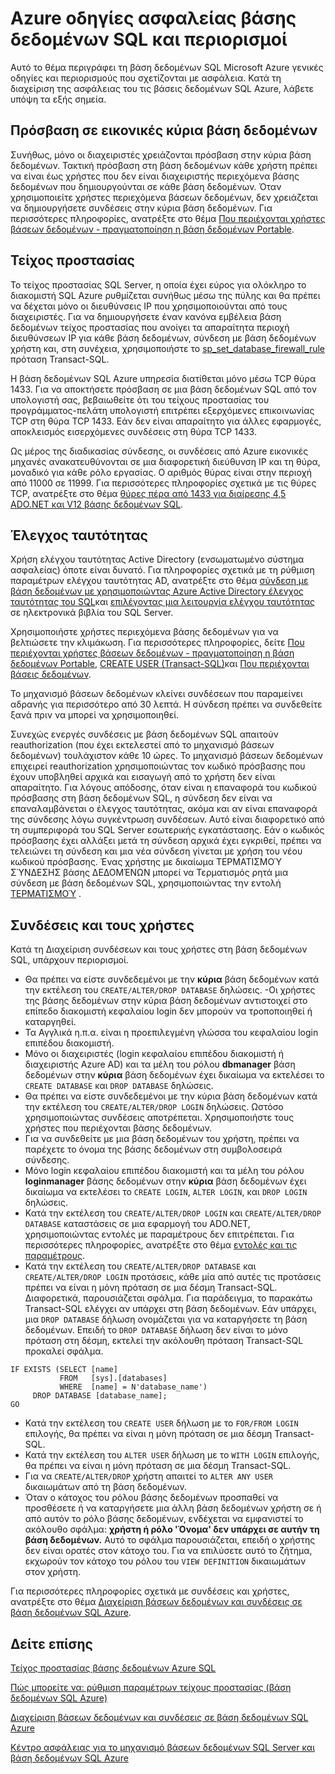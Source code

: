 <properties
   pageTitle="Οδηγίες ασφαλείας βάσης δεδομένων Azure SQL και τους περιορισμούς | Microsoft Azure"
   description="Μάθετε σχετικά με τη βάση δεδομένων SQL Microsoft Azure γενικές οδηγίες και περιορισμούς που σχετίζονται με ασφάλεια."
   services="sql-database"
   documentationCenter=""
   authors="BYHAM"
   manager="jhubbard"
   editor=""
   tags=""/>

<tags
   ms.service="sql-database"
   ms.devlang="na"
   ms.topic="article"
   ms.tgt_pltfrm="na"
   ms.workload="data-management"
   ms.date="10/18/2016"
   ms.author="rickbyh"/>

# <a name="azure-sql-database-security-guidelines-and-limitations"></a>Azure οδηγίες ασφαλείας βάσης δεδομένων SQL και περιορισμοί

Αυτό το θέμα περιγράφει τη βάση δεδομένων SQL Microsoft Azure γενικές οδηγίες και περιορισμούς που σχετίζονται με ασφάλεια. Κατά τη διαχείριση της ασφάλειας του τις βάσεις δεδομένων SQL Azure, λάβετε υπόψη τα εξής σημεία.

## <a name="access-to-the-virtual-master-database"></a>Πρόσβαση σε εικονικές κύρια βάση δεδομένων

Συνήθως, μόνο οι διαχειριστές χρειάζονται πρόσβαση στην κύρια βάση δεδομένων. Τακτική πρόσβαση στη βάση δεδομένων κάθε χρήστη πρέπει να είναι έως χρήστες που δεν είναι διαχειριστής περιεχόμενα βάσης δεδομένων που δημιουργούνται σε κάθε βάση δεδομένων. Όταν χρησιμοποιείτε χρήστες περιεχόμενα βάσεων δεδομένων, δεν χρειάζεται να δημιουργήσετε συνδέσεις στην κύρια βάση δεδομένων. Για περισσότερες πληροφορίες, ανατρέξτε στο θέμα [Που περιέχονται χρήστες βάσεων δεδομένων - πραγματοποίηση η βάση δεδομένων Portable](https://msdn.microsoft.com/library/ff929188.aspx).


## <a name="firewall"></a>Τείχος προστασίας

Το τείχος προστασίας SQL Server, η οποία έχει εύρος για ολόκληρο το διακομιστή SQL Azure ρυθμίζεται συνήθως μέσω της πύλης και θα πρέπει να δέχεται μόνο οι διευθύνσεις IP που χρησιμοποιούνται από τους διαχειριστές. Για να δημιουργήσετε έναν κανόνα εμβέλεια βάση δεδομένων τείχος προστασίας που ανοίγει τα απαραίτητα περιοχή διευθύνσεων IP για κάθε βάση δεδομένων, σύνδεση με βάση δεδομένων χρήστη και, στη συνέχεια, χρησιμοποιήστε το [sp_set_database_firewall_rule](https://msdn.microsoft.com/library/dn270010.aspx) πρόταση Transact-SQL.

Η βάση δεδομένων SQL Azure υπηρεσία διατίθεται μόνο μέσω TCP θύρα 1433. Για να αποκτήσετε πρόσβαση σε μια βάση δεδομένων SQL από τον υπολογιστή σας, βεβαιωθείτε ότι του τείχους προστασίας του προγράμματος-πελάτη υπολογιστή επιτρέπει εξερχόμενες επικοινωνίας TCP στη θύρα TCP 1433. Εάν δεν είναι απαραίτητο για άλλες εφαρμογές, αποκλεισμός εισερχόμενες συνδέσεις στη θύρα TCP 1433. 

Ως μέρος της διαδικασίας σύνδεσης, οι συνδέσεις από Azure εικονικές μηχανές ανακατευθύνονται σε μια διαφορετική διεύθυνση IP και τη θύρα, μοναδικό για κάθε ρόλο εργασίας. Ο αριθμός θύρας είναι στην περιοχή από 11000 σε 11999. Για περισσότερες πληροφορίες σχετικά με τις θύρες TCP, ανατρέξτε στο θέμα [θύρες πέρα από 1433 για διαίρεσης 4,5 ADO.NET και V12 βάσης δεδομένων SQL](sql-database-develop-direct-route-ports-adonet-v12.md).


## <a name="authentication"></a>Έλεγχος ταυτότητας

Χρήση ελέγχου ταυτότητας Active Directory (ενσωματωμένο σύστημα ασφαλείας) όποτε είναι δυνατό. Για πληροφορίες σχετικά με τη ρύθμιση παραμέτρων ελέγχου ταυτότητας AD, ανατρέξτε στο θέμα [σύνδεση με βάση δεδομένων με χρησιμοποιώντας Azure Active Directory έλεγχος ταυτότητας του SQL](sql-database-aad-authentication.md)και [επιλέγοντας μια λειτουργία ελέγχου ταυτότητας](https://msdn.microsoft.com/library/ms144284.aspx) σε ηλεκτρονικά βιβλία του SQL Server. 

Χρησιμοποιήστε χρήστες περιεχόμενα βάσης δεδομένων για να βελτιώσετε την κλιμάκωση. Για περισσότερες πληροφορίες, δείτε [Που περιέχονται χρήστες βάσεων δεδομένων - πραγματοποίηση η βάση δεδομένων Portable](https://msdn.microsoft.com/library/ff929188.aspx), [CREATE USER (Transact-SQL)](https://technet.microsoft.com/library/ms173463.aspx)και [Που περιέχονται βάσεις δεδομένων](https://technet.microsoft.com/library/ff929071.aspx).

Το μηχανισμό βάσεων δεδομένων κλείνει συνδέσεων που παραμείνει αδρανής για περισσότερο από 30 λεπτά. Η σύνδεση πρέπει να συνδεθείτε ξανά πριν να μπορεί να χρησιμοποιηθεί.

Συνεχώς ενεργές συνδέσεις με βάση δεδομένων SQL απαιτούν reauthorization (που έχει εκτελεστεί από το μηχανισμό βάσεων δεδομένων) τουλάχιστον κάθε 10 ώρες. Το μηχανισμό βάσεων δεδομένων επιχειρεί reauthorization χρησιμοποιώντας τον κωδικό πρόσβασης που έχουν υποβληθεί αρχικά και εισαγωγή από το χρήστη δεν είναι απαραίτητο. Για λόγους απόδοσης, όταν είναι η επαναφορά του κωδικού πρόσβασης στη βάση δεδομένων SQL, η σύνδεση δεν είναι να επαναλαμβάνεται ο έλεγχος ταυτότητας, ακόμα και αν είναι επαναφορά της σύνδεσης λόγω συγκέντρωση συνδέσεων. Αυτό είναι διαφορετικό από τη συμπεριφορά του SQL Server εσωτερικής εγκατάστασης. Εάν ο κωδικός πρόσβασης έχει αλλάξει μετά τη σύνδεση αρχικά έχει εγκριθεί, πρέπει να τελειώνει τη σύνδεση και μια νέα σύνδεση γίνεται με χρήση του νέου κωδικού πρόσβασης. Ένας χρήστης με δικαίωμα ΤΕΡΜΑΤΙΣΜΟΎ ΣΎΝΔΕΣΗΣ βάσης ΔΕΔΟΜΈΝΩΝ μπορεί να Τερματισμός ρητά μια σύνδεση με βάση δεδομένων SQL, χρησιμοποιώντας την εντολή [ΤΕΡΜΑΤΙΣΜΟΎ](https://msdn.microsoft.com/library/ms173730.aspx) .

## <a name="logins-and-users"></a>Συνδέσεις και τους χρήστες

Κατά τη Διαχείριση συνδέσεων και τους χρήστες στη βάση δεδομένων SQL, υπάρχουν περιορισμοί.


- Θα πρέπει να είστε συνδεδεμένοι με την **κύρια** βάση δεδομένων κατά την εκτέλεση του ``CREATE/ALTER/DROP DATABASE`` δηλώσεις. -Οι χρήστες της βάσης δεδομένων στην κύρια βάση δεδομένων αντιστοιχεί στο επίπεδο διακομιστή κεφαλαίου login δεν μπορούν να τροποποιηθεί ή καταργηθεί. 
- Τα Αγγλικά η.π.α. είναι η προεπιλεγμένη γλώσσα του κεφαλαίου login επιπέδου διακομιστή.
- Μόνο οι διαχειριστές (login κεφαλαίου επιπέδου διακομιστή ή διαχειριστής Azure AD) και τα μέλη του ρόλου **dbmanager** βάση δεδομένων στην **κύρια** βάση δεδομένων έχει δικαίωμα να εκτελέσει το ``CREATE DATABASE`` και ``DROP DATABASE`` δηλώσεις.
- Θα πρέπει να είστε συνδεδεμένοι με την κύρια βάση δεδομένων κατά την εκτέλεση του ``CREATE/ALTER/DROP LOGIN`` δηλώσεις. Ωστόσο χρησιμοποιώντας συνδέσεις αποτρέπεται. Χρησιμοποιήστε τους χρήστες που περιέχονται βάσης δεδομένων.
- Για να συνδεθείτε με μια βάση δεδομένων του χρήστη, πρέπει να παρέχετε το όνομα της βάσης δεδομένων στη συμβολοσειρά σύνδεσης.
- Μόνο login κεφαλαίου επιπέδου διακομιστή και τα μέλη του ρόλου **loginmanager** βάσης δεδομένων στην **κύρια** βάση δεδομένων έχει δικαίωμα να εκτελέσει το ``CREATE LOGIN``, ``ALTER LOGIN``, και ``DROP LOGIN`` δηλώσεις.
- Κατά την εκτέλεση του ``CREATE/ALTER/DROP LOGIN`` και ``CREATE/ALTER/DROP DATABASE`` καταστάσεις σε μια εφαρμογή του ADO.NET, χρησιμοποιώντας εντολές με παραμέτρους δεν επιτρέπεται. Για περισσότερες πληροφορίες, ανατρέξτε στο θέμα [εντολές και τις παραμέτρους](https://msdn.microsoft.com/library/ms254953.aspx).
- Κατά την εκτέλεση του ``CREATE/ALTER/DROP DATABASE`` και ``CREATE/ALTER/DROP LOGIN`` προτάσεις, κάθε μία από αυτές τις προτάσεις πρέπει να είναι η μόνη πρόταση σε μια δέσμη Transact-SQL. Διαφορετικά, παρουσιάζεται σφάλμα. Για παράδειγμα, το παρακάτω Transact-SQL ελέγχει αν υπάρχει στη βάση δεδομένων. Εάν υπάρχει, μια ``DROP DATABASE`` δήλωση ονομάζεται για να καταργήσετε τη βάση δεδομένων. Επειδή το ``DROP DATABASE`` δήλωση δεν είναι το μόνο πρόταση στη δέσμη, εκτελεί την ακόλουθη πρόταση Transact-SQL προκαλεί σφάλμα.

```
IF EXISTS (SELECT [name]
           FROM   [sys].[databases]
           WHERE  [name] = N'database_name')
     DROP DATABASE [database_name];
GO
```

- Κατά την εκτέλεση του ``CREATE USER`` δήλωση με το ``FOR/FROM LOGIN`` επιλογής, θα πρέπει να είναι η μόνη πρόταση σε μια δέσμη Transact-SQL.
- Κατά την εκτέλεση του ``ALTER USER`` δήλωση με το ``WITH LOGIN`` επιλογής, θα πρέπει να είναι η μόνη πρόταση σε μια δέσμη Transact-SQL.
- Για να ``CREATE/ALTER/DROP`` χρήστη απαιτεί το ``ALTER ANY USER`` δικαιωμάτων από τη βάση δεδομένων.
- Όταν ο κάτοχος του ρόλου βάσης δεδομένων προσπαθεί να προσθέσετε ή να καταργήσετε μια άλλη βάση δεδομένων χρήστη σε ή από αυτόν το ρόλο βάσης δεδομένων, ενδέχεται να εμφανιστεί το ακόλουθο σφάλμα: **χρήστη ή ρόλο 'Όνομα' δεν υπάρχει σε αυτήν τη βάση δεδομένων.** Αυτό το σφάλμα παρουσιάζεται, επειδή ο χρήστης δεν είναι ορατές στον κάτοχο του. Για να επιλύσετε αυτό το ζήτημα, εκχωρούν τον κάτοχο του ρόλου του ``VIEW DEFINITION`` δικαιωμάτων στον χρήστη. 

Για περισσότερες πληροφορίες σχετικά με συνδέσεις και χρήστες, ανατρέξτε στο θέμα [Διαχείριση βάσεων δεδομένων και συνδέσεις σε βάση δεδομένων SQL Azure](sql-database-manage-logins.md).


## <a name="see-also"></a>Δείτε επίσης

[Τείχος προστασίας βάσης δεδομένων Azure SQL](sql-database-firewall-configure.md)

[Πώς μπορείτε να: ρύθμιση παραμέτρων τείχους προστασίας (βάση δεδομένων SQL Azure)](sql-database-configure-firewall-settings.md)

[Διαχείριση βάσεων δεδομένων και συνδέσεις σε βάση δεδομένων SQL Azure](sql-database-manage-logins.md)

[Κέντρο ασφάλειας για το μηχανισμό βάσεων δεδομένων SQL Server και βάση δεδομένων SQL Azure](https://msdn.microsoft.com/library/bb510589)
